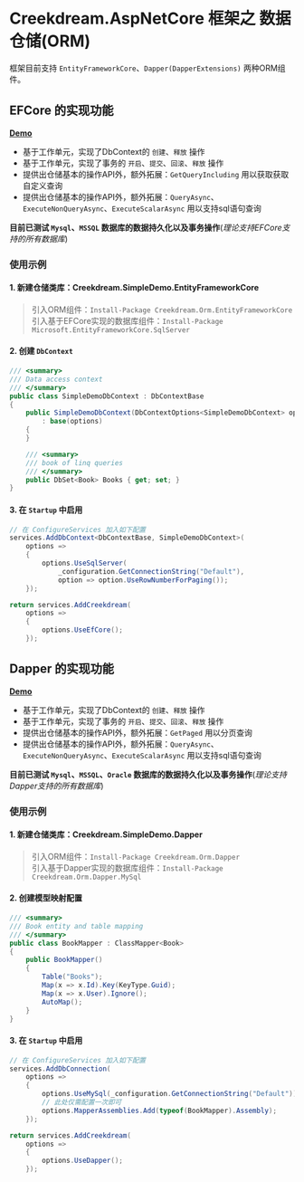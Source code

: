 # Creekdream.AspNetCore 框架之 数据仓储(ORM)

框架目前支持 `EntityFrameworkCore`、`Dapper(DapperExtensions)` 两种ORM组件。

## EFCore 的实现功能

**[Demo](https://github.com/zengqinglei/Creekdream.SimpleDemo)**

* 基于工作单元，实现了DbContext的 `创建`、`释放` 操作
* 基于工作单元，实现了事务的 `开启`、`提交`、`回滚`、`释放` 操作
* 提供出仓储基本的操作API外，额外拓展：`GetQueryIncluding` 用以获取获取自定义查询
* 提供出仓储基本的操作API外，额外拓展：`QueryAsync`、`ExecuteNonQueryAsync`、`ExecuteScalarAsync` 用以支持sql语句查询

**目前已测试 `Mysql`、`MSSQL` 数据库的数据持久化以及事务操作**(*理论支持EFCore支持的所有数据库*)

### 使用示例

#### 1. 新建仓储类库：Creekdream.SimpleDemo.EntityFrameworkCore

>引入ORM组件：`Install-Package Creekdream.Orm.EntityFrameworkCore`  
引入基于EFCore实现的数据库组件：`Install-Package Microsoft.EntityFrameworkCore.SqlServer`

#### 2. 创建 `DbContext`

``` csharp
/// <summary>
/// Data access context
/// </summary>
public class SimpleDemoDbContext : DbContextBase
{
    public SimpleDemoDbContext(DbContextOptions<SimpleDemoDbContext> options)
        : base(options)
    {
    }

    /// <summary>
    /// book of linq queries
    /// </summary>
    public DbSet<Book> Books { get; set; }
}
```

#### 3. 在 `Startup` 中启用
``` csharp
// 在 ConfigureServices 加入如下配置
services.AddDbContext<DbContextBase, SimpleDemoDbContext>(
    options =>
    {
        options.UseSqlServer(
            _configuration.GetConnectionString("Default"),
            option => option.UseRowNumberForPaging());
    });

return services.AddCreekdream(
    options =>
    {
        options.UseEfCore();
    });
```

## Dapper 的实现功能

**[Demo](https://github.com/zengqinglei/Creekdream.SimpleDemo/tree/dapper)**

* 基于工作单元，实现了DbContext的 `创建`、`释放` 操作
* 基于工作单元，实现了事务的 `开启`、`提交`、`回滚`、`释放` 操作
* 提供出仓储基本的操作API外，额外拓展：`GetPaged` 用以分页查询
* 提供出仓储基本的操作API外，额外拓展：`QueryAsync`、`ExecuteNonQueryAsync`、`ExecuteScalarAsync` 用以支持sql语句查询

**目前已测试 `Mysql`、`MSSQL`、`Oracle` 数据库的数据持久化以及事务操作**(*理论支持Dapper支持的所有数据库*)

### 使用示例

#### 1. 新建仓储类库：Creekdream.SimpleDemo.Dapper

>引入ORM组件：`Install-Package Creekdream.Orm.Dapper`  
引入基于Dapper实现的数据库组件：`Install-Package Creekdream.Orm.Dapper.MySql`

#### 2. 创建模型映射配置

``` csharp
/// <summary>
/// Book entity and table mapping
/// </summary>
public class BookMapper : ClassMapper<Book>
{
    public BookMapper()
    {
        Table("Books");
        Map(x => x.Id).Key(KeyType.Guid);
        Map(x => x.User).Ignore();
        AutoMap();
    }
}
```

#### 3. 在 `Startup` 中启用
``` csharp
// 在 ConfigureServices 加入如下配置
services.AddDbConnection(
    options =>
    {
        options.UseMySql(_configuration.GetConnectionString("Default"));
        // 此处仅需配置一次即可
        options.MapperAssemblies.Add(typeof(BookMapper).Assembly);
    });

return services.AddCreekdream(
    options =>
    {
        options.UseDapper();
    });
```